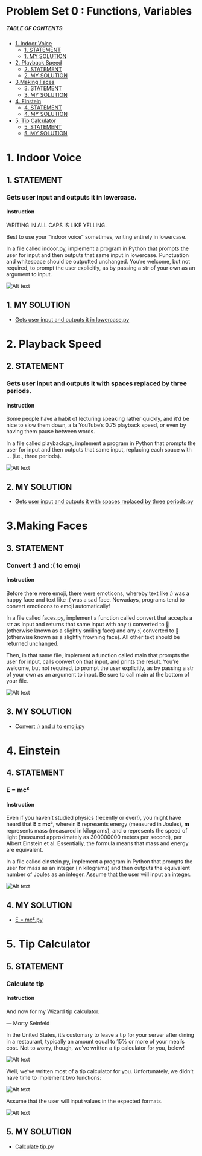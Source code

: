# Problem Set 0 : Functions, Variables

##### TABLE OF CONTENTS
- [1. Indoor Voice](#1-indoor-voice)
  * [1. STATEMENT](#1-statement)
  * [1. MY SOLUTION](#1-my-solution)
- [2. Playback Speed](#2-playback-speed)
  * [2. STATEMENT](#2-statement)
  * [2. MY SOLUTION](#2-my-solution)
- [3.Making Faces](#3making-faces)
  * [3. STATEMENT](#3-statement)
  * [3. MY SOLUTION](#3-my-solution)
- [4. Einstein](#4-einstein)
  * [4. STATEMENT](#4-statement)
  * [4. MY SOLUTION](#4-my-solution)
- [5. Tip Calculator](#5-tip-calculator)
  * [5. STATEMENT](#5-statement)
  * [5. MY SOLUTION](#5-my-solution)


# 1. Indoor Voice
## 1. STATEMENT
### Gets user input and outputs it in lowercase.
#### Instruction
WRITING IN ALL CAPS IS LIKE YELLING.

Best to use your “indoor voice” sometimes, writing entirely in lowercase.

In a file called indoor.py, implement a program in Python that prompts the user for input and then outputs that same input in lowercase. Punctuation and whitespace should be outputted unchanged. You’re welcome, but not required, to prompt the user explicitly, as by passing a str of your own as an argument to input.

![Alt text](<Problem Set 0/Images/image.png>)


## 1. MY SOLUTION
- [Gets user input and outputs it in lowercase.py](https://github.com/p3uj/edX-Harvard-University-CS50-s-Introduction-to-Programming-with-Python/blob/adcb51a8fc5a5789f9e74d3cb6e1c2f8d1f13ada/Problem%20Set%200/indoor-voice.py)


# 2. Playback Speed
## 2. STATEMENT
### Gets user input and outputs it with spaces replaced by three periods.
#### Instruction
Some people have a habit of lecturing speaking rather quickly, and it’d be nice to slow them down, a la YouTube’s 0.75 playback speed, or even by having them pause between words.

In a file called playback.py, implement a program in Python that prompts the user for input and then outputs that same input, replacing each space with ... (i.e., three periods).

![Alt text](<Problem Set 0/Images/playback-Speed.png>)

## 2. MY SOLUTION
- [Gets user input and outputs it with spaces replaced by three periods.py](https://github.com/p3uj/edX-Harvard-University-CS50-s-Introduction-to-Programming-with-Python/blob/ed02e025ac939fb20e41d9768d9afddb3bfd3083/Problem%20Set%200/playback.py)


# 3.Making Faces
## 3. STATEMENT
### Convert :) and :( to emoji
#### Instruction
Before there were emoji, there were emoticons, whereby text like :) was a happy face and text like :( was a sad face. Nowadays, programs tend to convert emoticons to emoji automatically!

In a file called faces.py, implement a function called convert that accepts a str as input and returns that same input with any :) converted to 🙂 (otherwise known as a slightly smiling face) and any :( converted to 🙁 (otherwise known as a slightly frowning face). All other text should be returned unchanged.

Then, in that same file, implement a function called main that prompts the user for input, calls convert on that input, and prints the result. You’re welcome, but not required, to prompt the user explicitly, as by passing a str of your own as an argument to input. Be sure to call main at the bottom of your file.

![Alt text](<Problem Set 0/Images/making-Faces.png>)

## 3. MY SOLUTION
- [Convert :) and :( to emoji.py](https://github.com/p3uj/edX-Harvard-University-CS50-s-Introduction-to-Programming-with-Python/blob/e6cb5745fb39544ac9f2f9b1b20a3c09d5266ddf/Problem%20Set%200/faces.py)


# 4. Einstein
## 4. STATEMENT
### E = mc²
#### Instruction
Even if you haven’t studied physics (recently or ever!), you might have heard that **E = mc²**, wherein **E** represents energy (measured in Joules), **m** represents mass (measured in kilograms), and **c** represents the speed of light (measured approximately as 300000000 meters per second), per Albert Einstein et al. Essentially, the formula means that mass and energy are equivalent.

In a file called einstein.py, implement a program in Python that prompts the user for mass as an integer (in kilograms) and then outputs the equivalent number of Joules as an integer. Assume that the user will input an integer.

![Alt text](<Problem Set 0/Images/einstein.png>)

## 4. MY SOLUTION
- [E = mc².py](https://github.com/p3uj/edX-Harvard-University-CS50-s-Introduction-to-Programming-with-Python/blob/d347207a17adfd70c1a0362ee104517d3f3f40ac/Problem%20Set%200/einstein.py)


# 5. Tip Calculator
## 5. STATEMENT
### Calculate tip
#### Instruction
And now for my Wizard tip calculator.

— Morty Seinfeld

In the United States, it’s customary to leave a tip for your server after dining in a restaurant, typically an amount equal to 15% or more of your meal’s cost. Not to worry, though, we’ve written a tip calculator for you, below!


![Alt text](<Problem Set 0/Images/givenCode-Tip.png>)


Well, we’ve written most of a tip calculator for you. Unfortunately, we didn’t have time to implement two functions:

![Alt text](<Problem Set 0/Images/instruction-tip.png>)

Assume that the user will input values in the expected formats.

![Alt text](<Problem Set 0/Images/tip-calculator.png>)

## 5. MY SOLUTION
- [Calculate tip.py](https://github.com/p3uj/edX-Harvard-University-CS50-s-Introduction-to-Programming-with-Python/blob/ee5fb481ea04792de11692b829fc22ec6c015859/Problem%20Set%200/tip.py)
